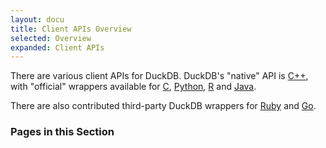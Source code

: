 ```yaml
---
layout: docu
title: Client APIs Overview
selected: Overview
expanded: Client APIs
---
```


There are various client APIs for DuckDB. DuckDB's "native" API is [C++](cpp), with "official" wrappers available for [C](c), [Python](python), [R](r) and [Java](java). 

There are also contributed third-party DuckDB wrappers for [Ruby](https://github.com/suketa/ruby-duckdb) and [Go](https://github.com/marcboeker/go-duckdb).

### Pages in this Section